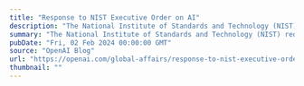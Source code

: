 ```yaml
---
title: "Response to NIST Executive Order on AI"
description: "The National Institute of Standards and Technology (NIST) request for information related to its assignments under sections 4.1, 4.5, and 11 of the Executive Order Concerning Artificial Intelligence"
summary: "The National Institute of Standards and Technology (NIST) request for information related to its assignments under sections 4.1, 4.5, and 11 of the Executive Order Concerning Artificial Intelligence"
pubDate: "Fri, 02 Feb 2024 00:00:00 GMT"
source: "OpenAI Blog"
url: "https://openai.com/global-affairs/response-to-nist-executive-order-on-ai"
thumbnail: ""
---
```


